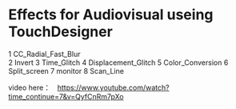 # Effects for Audiovisual useing TouchDesigner
1 CC_Radial_Fast_Blur</br>
2 Invert
3 Time_Glitch
4 Displacement_Glitch
5 Color_Conversion
6 Split_screen
7 monitor
8 Scan_Line


video here：　https://www.youtube.com/watch?time_continue=7&v=QyfCnRm7pXo

